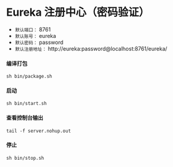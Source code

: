 # Eureka 注册中心（密码验证）

- `默认端口：` 8761
- `默认账号：` eureka
- `默认密码：` password
- `默认注册地址：` http://eureka:password@localhost:8761/eureka/

#### 编译打包

```shell
sh bin/package.sh
```

#### 启动

```shell
sh bin/start.sh
```

#### 查看控制台输出

```shell
tail -f server.nohup.out
```

#### 停止

```shell
sh bin/stop.sh
```
